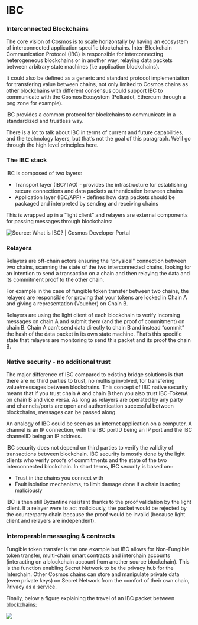 # IBC

### Interconnected Blockchains&#x20;

The core vision of Cosmos is to scale horizontally by having an ecosystem of interconnected application specific blockchains. Inter-Blockchain Communication Protocol (IBC) is responsible for interconnecting heterogeneous blockchains or in another way, relaying data packets between arbitrary state machines (i.e application blockchains).

It could also be defined as a generic and standard protocol implementation for transfering value between chains, not only limited to Cosmos chains as other blockchains with different consensus could support IBC to communicate with the Cosmos Ecosystem (Polkadot, Ethereum through a peg zone for example).

IBC provides a common protocol for blockchains to communicate in a standardized and trustless way.

There is a lot to talk about IBC in terms of current and future capabilities, and the technology layers, but that’s not the goal of this paragraph. We’ll go through the high level principles here.

### The IBC stack

IBC is composed of two layers:

* Transport layer (IBC/TAO) - provides the infrastructure for establishing secure connections and data packets authentication between chains
* Application layer (IBC/APP) - defines how data packets should be packaged and interpreted by sending and receiving chains

This is wrapped up in a “light client” and relayers are external components for passing messages through blockchains:

![Source: What is IBC? | Cosmos Developer Portal](https://lh6.googleusercontent.com/lrNDfHrqNLA6O0zlIZcdxF19SDCixbadoW4FzN4boF4tTBWNnr65MZAijNKKiLT1f5gMVYw5cPIUcOKWCFEmd641SghnFsay6ZI7PuZTGuAo4wTotSfkKIHS31jAmSorlQaLoLDWpGO-h6OWsA)

### Relayers

Relayers are off-chain actors ensuring the “physical” connection between two chains, scanning the state of the two interconnected chains, looking for an intention to send a transaction on a chain and then relaying the data and its commitment proof to the other chain.

For example in the case of fungible token transfer between two chains, the relayers are responsible for proving that your tokens are locked in Chain A and giving a representation (Voucher) on Chain B.&#x20;

Relayers are using the light client of each blockchain to verify incoming messages on chain A and submit them (and the proof of commitment) on chain B. Chain A can’t send data directly to chain B and instead “commit” the hash of the data packet in its own state machine. That’s this specific state that relayers are monitoring to send this packet and its proof the chain B.

### Native security - no additional trust

The major difference of IBC compared to existing bridge solutions is that there are no third parties to trust, no multisig involved, for transfering value/messages between blockchains. This concept of IBC native security means that if you trust chain A and chain B then you also trust IBC-TokenA on chain B and vice versa.  As long as relayers are operated by any party and channels/ports are open and authentication successful between blockchains, messages can be passed along.&#x20;

An analogy of IBC could be seen as an internet application on a computer. A channel is an IP connection, with the IBC portID being an IP port and the IBC channelID being an IP address.

IBC security does not depend on third parties to verify the validity of transactions between blockchain. IBC security is mostly done by the light clients who verify proofs of commitments and the state of the two interconnected blockchain. In short terms, IBC security is based on::

* Trust in the chains you connect with
* Fault isolation mechanisms, to limit damage done if a chain is acting maliciously

IBC is then still Byzantine resistant thanks to the proof validation by the light client. If a relayer were to act maliciously, the packet would be rejected by the counterparty chain because the proof would be invalid (because light client and relayers are independent).

### Interoperable messaging & contracts

Fungible token transfer is the one example but IBC allows for Non-Fungible token transfer, multi-chain smart contracts and interchain accounts (interacting on a blockchain account from another source blockchain). This is the function enabling Secret Network to be the privacy hub for the Interchain. Other Cosmos chains can store and manipulate private data (even private keys) on Secret Network from the comfort of their own chain, Privacy as a service.

Finally, below a figure explaining the travel of an IBC packet between blockchains:

![](https://lh5.googleusercontent.com/p7qvwhESqqQTbyjMnOvXJTQjRccpBZanFnudKh4m6AAEeRfqiGxwouNy4BYyEjyADfovv9YFIXXMWDHfFxqfxoZX4cZLtrAgsMhcUbGKvkRbo1wDCQcHoUU8AZufgt5WBcEt4TuP2B8Oarh0uA)
